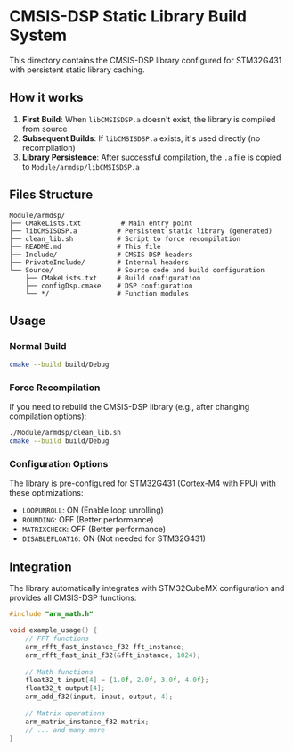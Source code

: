 # CMSIS-DSP Static Library Build System

This directory contains the CMSIS-DSP library configured for STM32G431 with persistent static library caching.

## How it works

1. **First Build**: When `libCMSISDSP.a` doesn't exist, the library is compiled from source
2. **Subsequent Builds**: If `libCMSISDSP.a` exists, it's used directly (no recompilation)
3. **Library Persistence**: After successful compilation, the `.a` file is copied to `Module/armdsp/libCMSISDSP.a`

## Files Structure

```
Module/armdsp/
├── CMakeLists.txt          # Main entry point
├── libCMSISDSP.a          # Persistent static library (generated)
├── clean_lib.sh           # Script to force recompilation
├── README.md              # This file
├── Include/               # CMSIS-DSP headers
├── PrivateInclude/        # Internal headers
└── Source/                # Source code and build configuration
    ├── CMakeLists.txt     # Build configuration
    ├── configDsp.cmake    # DSP configuration
    └── */                 # Function modules
```

## Usage

### Normal Build
```bash
cmake --build build/Debug
```

### Force Recompilation
If you need to rebuild the CMSIS-DSP library (e.g., after changing compilation options):

```bash
./Module/armdsp/clean_lib.sh
cmake --build build/Debug
```

### Configuration Options

The library is pre-configured for STM32G431 (Cortex-M4 with FPU) with these optimizations:
- `LOOPUNROLL`: ON (Enable loop unrolling)
- `ROUNDING`: OFF (Better performance)
- `MATRIXCHECK`: OFF (Better performance) 
- `DISABLEFLOAT16`: ON (Not needed for STM32G431)

## Integration

The library automatically integrates with STM32CubeMX configuration and provides all CMSIS-DSP functions:

```c
#include "arm_math.h"

void example_usage() {
    // FFT functions
    arm_rfft_fast_instance_f32 fft_instance;
    arm_rfft_fast_init_f32(&fft_instance, 1024);
    
    // Math functions
    float32_t input[4] = {1.0f, 2.0f, 3.0f, 4.0f};
    float32_t output[4];
    arm_add_f32(input, input, output, 4);
    
    // Matrix operations
    arm_matrix_instance_f32 matrix;
    // ... and many more
}
```